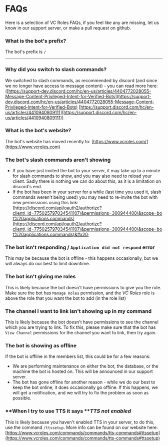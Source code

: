 # FAQs

Here is a selection of VC Roles FAQs, if you feel like any are missing, let us know in our support server, or make a pull request on github.



### **What is the bot's prefix?**&#x20;

The bot's prefix is `/`

****

### **Why did you switch to slash commands?**&#x20;

We switched to slash commands, as recommended by discord (and since we no longer have access to message content) - you can read more here: ([https://support-dev.discord.com/hc/en-us/articles/4404772028055-Message-Content-Privileged-Intent-for-Verified-Bots](https://support-dev.discord.com/hc/en-us/articles/4404772028055-Message-Content-Privileged-Intent-for-Verified-Bots) [https://support.discord.com/hc/en-us/articles/4410940809111](https://support.discord.com/hc/en-us/articles/4410940809111))



### **What is the bot's website?**&#x20;

The bot's website has moved recently to: [https://www.vcroles.com/](https://www.vcroles.com)





### **The bot's slash commands aren't showing**&#x20;

* If you have just invited the bot to your server, it may take up to a minute for slash commands to show, and you may also need to reload your client. Sadly there is nothing we can do about this, as it is a limitation on discord's end.&#x20;
* If the bot has been in your server for a while (last time you used it, slash commands weren't being used) you may need to re-invite the bot with new permissions using this link: [https://discord.com/api/oauth2/authorize?client\_id=775025797034541107\&permissions=300944400\&scope=bot%20applications.commands](https://discord.com/api/oauth2/authorize?client\_id=775025797034541107\&permissions=300944400\&scope=bot%20applications.commands)&#x20;



### **The bot isn't responding / `Application did not respond` error**

This may be because the bot is offline - this happens occasionally, but we will always do our best to limit downtime.



### **The bot isn't giving me roles**&#x20;

This is likely because the bot doesn't have permissions to give you the role. Make sure the bot has `Manage Roles` permission, and the _VC Roles_ role is above the role that you want the bot to add (in the role list)



### **The channel I want to link isn't showing up in my command**&#x20;

This is likely because the bot doesn't have permissions to see the channel which you are trying to link. To fix this, please make sure that the bot has `View Channel` permissions for the channel you want to link, then try again.



### **The bot is showing as offline**&#x20;

If the bot is offline in the members list, this could be for a few reasons:&#x20;

* We are performing maintenance on either the bot, the database, or the machine the bot is hosted on. This will be announced in our support server.&#x20;
* The bot has gone offline for another reason - while we do our best to keep the bot online, it does occasionally go offline. If this happens, we will get a notification, and we will try to fix the problem as soon as possible.



### **When I try to use TTS it says **_**TTS not enabled**_&#x20;

This is likely because you haven't enabled TTS in your server, to do this, use the command `/ttssetup`. More info can be found on our website here: [https://www.vcroles.com/commands/commands/tts-commands#ttssetup](https://www.vcroles.com/commands/commands/tts-commands#ttssetup)

